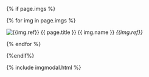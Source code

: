{% if page.imgs %}

{% for img in page.imgs %}

![ {{img.ref}} {{ page.title }} {{ img.name }} ]( {{site.baseurl}}/img/Herbs/{{img.ref}}/{{img.name}} )
*{{img.ref}}*  

{% endfor %}

{%endif%}

{% include imgmodal.html %}
